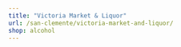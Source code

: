 ```yaml
---
title: "Victoria Market & Liquor"
url: /san-clemente/victoria-market-and-liquor/
shop: alcohol
---
```

